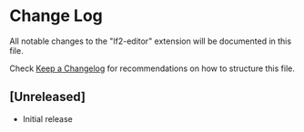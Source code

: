 # Change Log

All notable changes to the "lf2-editor" extension will be documented in this file.

Check [Keep a Changelog](http://keepachangelog.com/) for recommendations on how to structure this file.

## [Unreleased]

- Initial release
